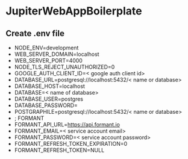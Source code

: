 # JupiterWebAppBoilerplate

## Create .env file
- NODE_ENV=development
- WEB_SERVER_DOMAIN=localhost
- WEB_SERVER_PORT=4000
- NODE_TLS_REJECT_UNAUTHORIZED=0
- GOOGLE_AUTH_CLIENT_ID=< google auth client id>
- DATABASE_URL=postgresql://localhost:5432/< name or database>
- DATABASE_HOST=localhost
- DATABASE=< name of database>
- DATABASE_USER=postgres
- DATABASE_PASSWORD=
- POSTGRAPHILE=postgresql://localhost:5432/< name or database>
- ; FORMANT
- FORMANT_API_URL=https://api.formant.io
- FORMANT_EMAIL=< service account email>
- FORMANT_PASSWORD=< service account password>
- FORMANT_REFRESH_TOKEN_EXPIRATION=0
- FORMANT_REFRESH_TOKEN=NULL
